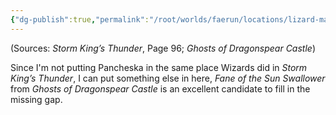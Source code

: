 ```yaml
---
{"dg-publish":true,"permalink":"/root/worlds/faerun/locations/lizard-marsh/"}
---
```



(Sources: *Storm King’s Thunder*, Page 96; *Ghosts of Dragonspear Castle*)

Since I'm not putting Pancheska in the same place Wizards did in *Storm King’s Thunder*, I can put something else in here, *Fane of the Sun Swallower* from *Ghosts of Dragonspear Castle* is an excellent candidate to fill in the missing gap.
